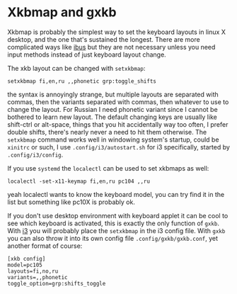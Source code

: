 # Xkbmap and gxkb

Xkbmap is probably the simplest way to set the keyboard layouts in linux X
desktop, and the one that's sustained the longest. There are more complicated
ways like [ibus]() but they are not necessary unless you need input methods
instead of just keyboard layout change.

The xkb layout can be changed with `setxkbmap`:

```
setxkbmap fi,en,ru ,,phonetic grp:toggle_shifts
```

the syntax is annoyingly strange, but multiple layouts are separated with
commas, then the variants separated with commas, then whatever to use to change
the layout. For Russian I need phonetic variant since I cannot be bothered to
learn new layout. The default changing keys are usually like shift-ctrl or
alt-space, things that you hit accidentally way too often, I prefer double
shifts, there's nearly never a need to hit them otherwise.
The `setxkbmap` command works well in windowing system's startup, could be
`xinitrc` or such, I use `.config/i3/autostart.sh` for i3 specifically, started
by `.config/i3/config`.

If you use `systemd` the `localectl` can be used to set xkbmaps as well:

```
localectl -set-x11-keymap fi,en,ru pc104 ,,ru
```

yeah localectl wants to know the keyboard model, you can try find it in the list
but something like pc10X is probably ok.

If you don't use desktop environment with keyboard applet it can be cool to see
which keyboard is activated, this is exactly the only function of `gxkb`. With
[i3](i3.html) you will probably place the `setxkbmap` in the i3 config file.
With `gxkb` you can also throw it into its own config file
`.config/gxkb/gxkb.conf`, yet another format of course:

```
[xkb config]
model=pc105
layouts=fi,no,ru
variants=,,phonetic
toggle_option=grp:shifts_toggle
```


